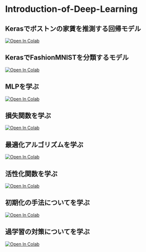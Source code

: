 # Introduction-of-Deep-Learning
## Kerasでボストンの家賃を推測する回帰モデル
[![Open In Colab](https://colab.research.google.com/assets/colab-badge.svg)](http://colab.research.google.com/github/Strix9289/Introduction-of-Deep-Learning/blob/master/Regression.ipynb)

## KerasでFashionMNISTを分類するモデル
[![Open In Colab](https://colab.research.google.com/assets/colab-badge.svg)](http://colab.research.google.com/github/Strix9289/Introduction-of-Deep-Learning/blob/master/Classification.ipynb)

## MLPを学ぶ
[![Open In Colab](https://colab.research.google.com/assets/colab-badge.svg)](http://colab.research.google.com/github.com/Strix9289/Introduction-of-Deep-Learning/blob/master/MLP.ipynb)

## 損失関数を学ぶ
[![Open In Colab](https://colab.research.google.com/assets/colab-badge.svg)](http://colab.research.google.com/github.com/Strix9289/Introduction-of-Deep-Learning/blob/master/loss_function.ipynb)

## 最適化アルゴリズムを学ぶ
[![Open In Colab](https://colab.research.google.com/assets/colab-badge.svg)](http://colab.research.google.com/github.com/Strix9289/Introduction-of-Deep-Learning/blob/master/Optimization.ipynb)

## 活性化関数を学ぶ
[![Open In Colab](https://colab.research.google.com/assets/colab-badge.svg)](http://colab.research.google.com/github.com/Strix9289/Introduction-of-Deep-Learning/blob/master/Activation.ipynb)

## 初期化の手法についてを学ぶ
[![Open In Colab](https://colab.research.google.com/assets/colab-badge.svg)](http://colab.research.google.com/github.com/Strix9289/Introduction-of-Deep-Learning/blob/master/initializer.ipynb)

## 過学習の対策についてを学ぶ
[![Open In Colab](https://colab.research.google.com/assets/colab-badge.svg)](http://colab.research.google.com/github.com/Strix9289/Introduction-of-Deep-Learning/blob/master/overtraining.ipynb)
